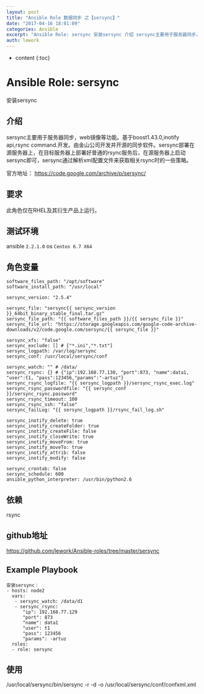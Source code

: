 ```yaml
---
layout: post
title: "Ansible Role 数据同步 之【sersync】"
date: "2017-04-16 18:01:09"
categories: Ansible
excerpt: "Ansible Role: sersync 安装sersync 介绍 sersync主要用于服务器同步，web镜像等功能。基于boost1.43..."
auth: lework
---
```

* content
{:toc}

# Ansible Role: sersync

安装sersync

## 介绍
sersync主要用于服务器同步，web镜像等功能。基于boost1.43.0,inotify api,rsync command.开发。由金山公司开发并开源的同步软件。sersync部署在源服务器上，在目标服务器上部署好普通的rsync服务后，在源服务器上启动sersync即可，sersync通过解析xml配置文件来获取相关rsync时的一些策略。

官方地址： https://code.google.com/archive/p/sersync/


## 要求

此角色仅在RHEL及其衍生产品上运行。

## 测试环境

ansible `2.2.1.0`
os `Centos 6.7 X64`

## 角色变量
	software_files_path: "/opt/software"
	software_install_path: "/usr/local"

	sersync_version: "2.5.4"

	sersync_file: "sersync{{ sersync_version }}_64bit_binary_stable_final.tar.gz"
	sersync_file_path: "{{ software_files_path }}/{{ sersync_file }}"
	sersync_file_url: "https://storage.googleapis.com/google-code-archive-downloads/v2/code.google.com/sersync/{{ sersync_file }}"

	sersync_xfs: "false"
	sersync_exclude: [] # ["*.ini","*.txt"]
	sersync_logpath: /var/log/sersync
	sersync_conf: /usr/local/sersync/conf

	sersync_watch: "" # /data/
	sersync_rsync: {} # {"ip":192.168.77.130, "port":873, "name":data1, "user":t1, "pass":123456,"params":"-artuz"}
	sersync_rsync_logfile: "{{ sersync_logpath }}/sersync_rsync_exec.log"
	sersync_rsync_passwordfile: "{{ sersync_conf }}/sersync_rsync.password"
	sersync_rsync_timeout: 100
	sersync_rsync_ssh: "false"
	sersync_failLog: "{{ sersync_logpath }}/rsync_fail_log.sh"

	sersync_inotify_delete: true
	sersync_inotify_createFolder: true
	sersync_inotify_createFile: false
	sersync_inotify_closeWrite: true
	sersync_inotify_moveFrom: true
	sersync_inotify_moveTo: true
	sersync_inotify_attrib: false
	sersync_inotify_modify: false

	sersync_crontab: false
	sersync_schedule: 600
	ansible_python_interpreter: /usr/bin/python2.6

## 依赖

rsync

## github地址
https://github.com/lework/Ansible-roles/tree/master/sersync

## Example Playbook

	安装sersync：
	- hosts: node2
	  vars:
	   - sersync_watch: /data/d1
	   - sersync_rsync:
		  "ip": 192.168.77.129
		  "port": 873
		  "name": data1
		  "user": t1
		  "pass": 123456
		  "params": -artuz
	  roles:
	  - role: sersync
## 使用
/usr/local/sersync/bin/sersync -r -d -o /usr/local/sersync/conf/confxml.xml
